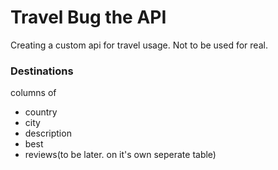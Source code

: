 # Travel Bug the API

Creating a custom api for travel usage. Not to be used for real.

### Destinations
columns of
* country
* city
* description
* best
* reviews(to be later. on it's own seperate table)
